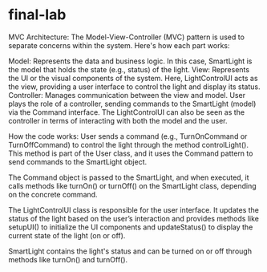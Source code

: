# final-lab
MVC Architecture:
The Model-View-Controller (MVC) pattern is used to separate concerns within the system. Here's how each part works:

Model: Represents the data and business logic. In this case, SmartLight is the model that holds the state (e.g., status) of the light.
View: Represents the UI or the visual components of the system. Here, LightControlUI acts as the view, providing a user interface to control the light and display its status.
Controller: Manages communication between the view and model. User plays the role of a controller, sending commands to the SmartLight (model) via the Command interface. The LightControlUI can also be seen as the controller in terms of interacting with both the model and the user.






How the code works:
User sends a command (e.g., TurnOnCommand or TurnOffCommand) to control the light through the method controlLight(). This method is part of the User class, and it uses the Command pattern to send commands to the SmartLight object.

The Command object is passed to the SmartLight, and when executed, it calls methods like turnOn() or turnOff() on the SmartLight class, depending on the concrete command.

The LightControlUI class is responsible for the user interface. It updates the status of the light based on the user’s interaction and provides methods like setupUI() to initialize the UI components and updateStatus() to display the current state of the light (on or off).

SmartLight contains the light's status and can be turned on or off through methods like turnOn() and turnOff().
